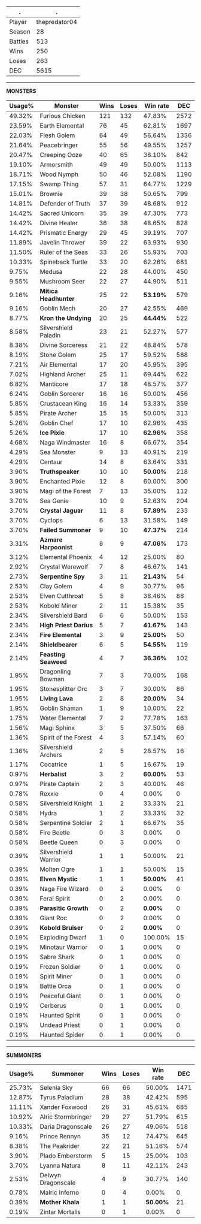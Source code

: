.|.
|-|-
Player|thepredator04
Season|28
Battles|513
Wins|250
Loses|263
DEC|5615

---
**MONSTERS**

Usage%|Monster|Wins|Loses|Win rate|DEC|
-|-|-|-|-|-|
49.32%|Furious Chicken|121|132|47.83%|2572|
23.59%|Earth Elemental|76|45|62.81%|1697|
22.03%|Flesh Golem|64|49|56.64%|1336|
21.64%|Peacebringer|55|56|49.55%|1257|
20.47%|Creeping Ooze|40|65|38.10%|842|
19.10%|Armorsmith|49|49|50.00%|1113|
18.71%|Wood Nymph|50|46|52.08%|1190|
17.15%|Swamp Thing|57|31|64.77%|1229|
15.01%|Brownie|39|38|50.65%|799|
14.81%|Defender of Truth|37|39|48.68%|912|
14.42%|Sacred Unicorn|35|39|47.30%|773|
14.42%|Divine Healer|36|38|48.65%|828|
14.42%|Prismatic Energy|29|45|39.19%|707|
11.89%|Javelin Thrower|39|22|63.93%|930|
11.50%|Ruler of the Seas|33|26|55.93%|703|
10.33%|Spineback Turtle|33|20|62.26%|681|
9.75%|Medusa|22|28|44.00%|450|
9.55%|Mushroom Seer|22|27|44.90%|511|
9.16%|**Mitica Headhunter**|25|22|**53.19%**|579|
9.16%|Goblin Mech|20|27|42.55%|469|
8.77%|**Kron the Undying**|20|25|**44.44%**|522|
8.58%|Silvershield Paladin|23|21|52.27%|577|
8.38%|Divine Sorceress|21|22|48.84%|578|
8.19%|Stone Golem|25|17|59.52%|588|
7.21%|Air Elemental|17|20|45.95%|395|
7.02%|Highland Archer|25|11|69.44%|622|
6.82%|Manticore|17|18|48.57%|377|
6.24%|Goblin Sorcerer|16|16|50.00%|456|
5.85%|Crustacean King|16|14|53.33%|359|
5.85%|Pirate Archer|15|15|50.00%|313|
5.26%|Goblin Chef|17|10|62.96%|435|
5.26%|**Ice Pixie**|17|10|**62.96%**|358|
4.68%|Naga Windmaster|16|8|66.67%|354|
4.29%|Sea Monster|9|13|40.91%|219|
4.29%|Centaur|14|8|63.64%|331|
3.90%|**Truthspeaker**|10|10|**50.00%**|218|
3.90%|Enchanted Pixie|12|8|60.00%|300|
3.90%|Magi of the Forest|7|13|35.00%|112|
3.70%|Sea Genie|10|9|52.63%|204|
3.70%|**Crystal Jaguar**|11|8|**57.89%**|233|
3.70%|Cyclops|6|13|31.58%|149|
3.70%|**Failed Summoner**|9|10|**47.37%**|214|
3.31%|**Azmare Harpoonist**|8|9|**47.06%**|173|
3.12%|Elemental Phoenix|4|12|25.00%|80|
2.92%|Crystal Werewolf|7|8|46.67%|141|
2.73%|**Serpentine Spy**|3|11|**21.43%**|54|
2.53%|Clay Golem|4|9|30.77%|96|
2.53%|Elven Cutthroat|5|8|38.46%|88|
2.53%|Kobold Miner|2|11|15.38%|35|
2.34%|Silvershield Bard|6|6|50.00%|153|
2.34%|**High Priest Darius**|5|7|**41.67%**|143|
2.34%|**Fire Elemental**|3|9|**25.00%**|50|
2.14%|**Shieldbearer**|6|5|**54.55%**|119|
2.14%|**Feasting Seaweed**|4|7|**36.36%**|102|
1.95%|Dragonling Bowman|7|3|70.00%|168|
1.95%|Stonesplitter Orc|3|7|30.00%|86|
1.95%|**Living Lava**|2|8|**20.00%**|34|
1.95%|Goblin Shaman|1|9|10.00%|22|
1.75%|Water Elemental|7|2|77.78%|163|
1.56%|Magi Sphinx|3|5|37.50%|66|
1.36%|Spirit of the Forest|4|3|57.14%|60|
1.36%|Silvershield Archers|2|5|28.57%|16|
1.17%|Cocatrice|1|5|16.67%|19|
0.97%|**Herbalist**|3|2|**60.00%**|53|
0.97%|Pirate Captain|2|3|40.00%|46|
0.78%|Rexxie|0|4|0.00%|0|
0.58%|Silvershield Knight|1|2|33.33%|21|
0.58%|Hydra|1|2|33.33%|32|
0.58%|Serpentine Soldier|2|1|66.67%|35|
0.58%|Fire Beetle|0|3|0.00%|0|
0.58%|Beetle Queen|0|3|0.00%|0|
0.39%|Silvershield Warrior|1|1|50.00%|21|
0.39%|Molten Ogre|1|1|50.00%|15|
0.39%|**Elven Mystic**|1|1|**50.00%**|41|
0.39%|Naga Fire Wizard|0|2|0.00%|0|
0.39%|Feral Spirit|0|2|0.00%|0|
0.39%|**Parasitic Growth**|0|2|**0.00%**|0|
0.39%|Giant Roc|0|2|0.00%|0|
0.39%|**Kobold Bruiser**|0|2|**0.00%**|0|
0.19%|Exploding Dwarf|1|0|100.00%|15|
0.19%|Minotaur Warrior|0|1|0.00%|0|
0.19%|Sabre Shark|0|1|0.00%|0|
0.19%|Frozen Soldier|0|1|0.00%|0|
0.19%|Spirit Miner|0|1|0.00%|0|
0.19%|Battle Orca|0|1|0.00%|0|
0.19%|Peaceful Giant|0|1|0.00%|0|
0.19%|Cerberus|0|1|0.00%|0|
0.19%|Haunted Spirit|0|1|0.00%|0|
0.19%|Undead Priest|0|1|0.00%|0|
0.19%|Haunted Spider|0|1|0.00%|0|

---
**SUMMONERS**

Usage%|Summoner|Wins|Loses|Win rate|DEC|
-|-|-|-|-|-|
25.73%|Selenia Sky|66|66|50.00%|1471|
12.87%|Tyrus Paladium|28|38|42.42%|595|
11.11%|Xander Foxwood|26|31|45.61%|685|
10.92%|Alric Stormbringer|29|27|51.79%|615|
10.33%|Daria Dragonscale|26|27|49.06%|518|
9.16%|Prince Rennyn|35|12|74.47%|645|
8.38%|The Peakrider|22|21|51.16%|574|
3.90%|Plado Emberstorm|5|15|25.00%|103|
3.70%|Lyanna Natura|8|11|42.11%|243|
2.53%|Delwyn Dragonscale|4|9|30.77%|140|
0.78%|Malric Inferno|0|4|0.00%|0|
0.39%|**Mother Khala**|1|1|**50.00%**|21|
0.19%|Zintar Mortalis|0|1|0.00%|0|
